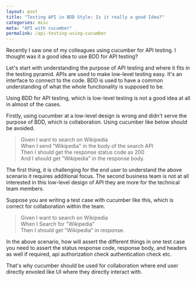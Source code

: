 ```yaml
---
layout: post
title: "Testing API in BDD Style: Is it really a good Idea?"
categories: misc
meta: "API with cucumber"
permalink: /api-testing-using-cucumber
---
```

Recently I saw one of my colleagues using cucumber for API testing.
I thought was it a good idea to use BDD for API testing?

Let's start with understanding the purpose of API testing and where it fits in the testing pyramid.
APIs are used to make low-level testing easy. It's an interface to connect to the code.
BDD is used to have a common understanding of what the whole functionality is supposed to be.

Using BDD for API testing, which is low-level testing is not a good idea at all in almost of the cases.

Firstly, using cucumber at a low-level design is wrong and didn't serve the purpose of BDD, which is collaboration.
Using cucumber like below should be avoided.

> Given I want to search on Wikipedia <br>
> When I send "Wikipedia" in the body of the search API <br>
> Then I should get the response status code as 200 <br>
> And I should get "Wikipedia" in the response body. <br>

The first thing, it is challenging for the end user to understand the above scenario it requires additional focus.
The second business team is not at all interested in this low-level design of API they are more for the technical team members.

Suppose you are writing a test case with cucumber like this, which is correct for collaboration within the team.

> Given I want to search on Wikipedia <br>
> When I Search for "Wikipedia" <br>
> Then I should get "Wikipedia" in response. <br>

In the above scenario, how will assert the different things in one test case you need to assert the status response code, response body, and headers as well if required, api authorization check authentication check etc.

That's why cucumber should be used for collaboration where end user directly envoled like UI where they directly interact with.
